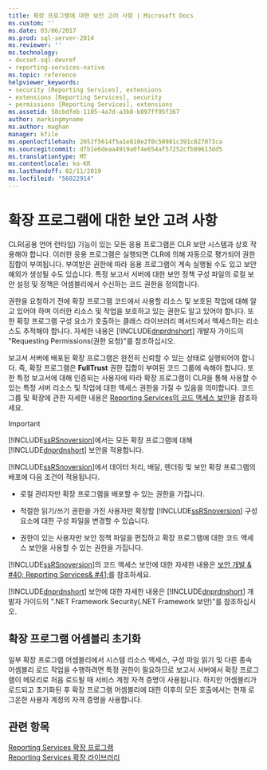 ```yaml
---
title: 확장 프로그램에 대한 보안 고려 사항 | Microsoft Docs
ms.custom: ''
ms.date: 03/06/2017
ms.prod: sql-server-2014
ms.reviewer: ''
ms.technology:
- docset-sql-devref
- reporting-services-native
ms.topic: reference
helpviewer_keywords:
- security [Reporting Services], extensions
- extensions [Reporting Services], security
- permissions [Reporting Services], extensions
ms.assetid: 58cbdfeb-1105-4a7d-a3b8-b897ff95f367
author: markingmyname
ms.author: maghan
manager: kfile
ms.openlocfilehash: 2052f5614f5a1e810e2f0c50981c391c027073ca
ms.sourcegitcommit: dfb1e6deaa4919a0f4e654af57252cfb09613dd5
ms.translationtype: MT
ms.contentlocale: ko-KR
ms.lasthandoff: 02/11/2019
ms.locfileid: "56022914"
---
```

# <a name="security-considerations-for-extensions"></a>확장 프로그램에 대한 보안 고려 사항
  CLR(공용 언어 런타임) 기능이 있는 모든 응용 프로그램은 CLR 보안 시스템과 상호 작용해야 합니다. 이러한 응용 프로그램은 실행되면 CLR에 의해 자동으로 평가되어 권한 집합이 부여됩니다. 부여받은 권한에 따라 응용 프로그램이 계속 실행될 수도 있고 보안 예외가 생성될 수도 있습니다. 특정 보고서 서버에 대한 보안 정책 구성 파일의 로컬 보안 설정 및 정책은 어셈블리에서 수신하는 코드 권한을 정의합니다.  
  
 권한을 요청하기 전에 확장 프로그램 코드에서 사용할 리소스 및 보호된 작업에 대해 알고 있어야 하며 이러한 리소스 및 작업을 보호하고 있는 권한도 알고 있어야 합니다. 또한 확장 프로그램 구성 요소가 호출하는 클래스 라이브러리 메서드에서 액세스하는 리소스도 추적해야 합니다. 자세한 내용은 [!INCLUDE[dnprdnshort](../../includes/dnprdnshort-md.md)] 개발자 가이드의 "Requesting Permissions(권한 요청)"를 참조하십시오.  
  
 보고서 서버에 배포된 확장 프로그램은 완전히 신뢰할 수 있는 상태로 실행되어야 합니다. 즉, 확장 프로그램은 **FullTrust** 권한 집합이 부여된 코드 그룹에 속해야 합니다. 또한 특정 보고서에 대해 인증되는 사용자에 따라 확장 프로그램이 CLR을 통해 사용할 수 있는 특정 서버 리소스 및 작업에 대한 액세스 권한을 가질 수 있음을 의미합니다. 코드 그룹 및 확장에 관한 자세한 내용은 [Reporting Services의 코드 액세스 보안](secure-development/code-access-security-in-reporting-services.md)을 참조하세요.  
  
> [!IMPORTANT]  
>  [!INCLUDE[ssRSnoversion](../../includes/ssrsnoversion-md.md)]에서는 모든 확장 프로그램에 대해 [!INCLUDE[dnprdnshort](../../includes/dnprdnshort-md.md)] 보안을 적용합니다.  
  
 [!INCLUDE[ssRSnoversion](../../includes/ssrsnoversion-md.md)]에서 데이터 처리, 배달, 렌더링 및 보안 확장 프로그램의 배포에 다음 조건이 적용됩니다.  
  
-   로컬 관리자만 확장 프로그램을 배포할 수 있는 권한을 가집니다.  
  
-   적절한 읽기/쓰기 권한을 가진 사용자만 확장할 [!INCLUDE[ssRSnoversion](../../includes/ssrsnoversion-md.md)] 구성 요소에 대한 구성 파일을 변경할 수 있습니다.  
  
-   권한이 있는 사용자만 보안 정책 파일을 편집하고 확장 프로그램에 대한 코드 액세스 보안을 사용할 수 있는 권한을 가집니다.  
  
 [!INCLUDE[ssRSnoversion](../../includes/ssrsnoversion-md.md)]의 코드 액세스 보안에 대한 자세한 내용은 [보안 개발 & #40; Reporting Services& #41;](secure-development/secure-development-reporting-services.md)를 참조하세요.  
  
 [!INCLUDE[dnprdnshort](../../includes/dnprdnshort-md.md)] 보안에 대한 자세한 내용은 [!INCLUDE[dnprdnshort](../../includes/dnprdnshort-md.md)] 개발자 가이드의 ".NET Framework Security(.NET Framework 보안)"를 참조하십시오.  
  
## <a name="initialization-of-extension-assemblies"></a>확장 프로그램 어셈블리 초기화  
 일부 확장 프로그램 어셈블리에서 시스템 리소스 액세스, 구성 파일 읽기 및 다른 종속 어셈블리 로드 작업을 수행하려면 특정 권한이 필요하므로 보고서 서버에서 확장 프로그램이 메모리로 처음 로드될 때 서비스 계정 자격 증명이 사용됩니다. 하지만 어셈블리가 로드되고 초기화된 후 확장 프로그램 어셈블리에 대한 이후의 모든 호출에서는 현재 로그온한 사용자 계정의 자격 증명을 사용합니다.  
  
## <a name="see-also"></a>관련 항목  
 [Reporting Services 확장 프로그램](reporting-services-extensions.md)   
 [Reporting Services 확장 라이브러리](reporting-services-extension-library.md)  
  
  
